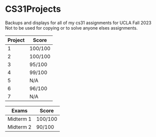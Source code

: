 # CS31Projects
Backups and displays for all of my cs31 assignments for UCLA Fall 2023
Not to be used for copying or to solve anyone elses assignments. 

| Project  | Score |
| -------- | ----- |
|    1     |100/100|
|    2     |  100/100  |
|    3     |  95/100  |
|    4     |  99/100  |
|    5     |   N/A    |
|    6     |   96/100    |
|    7     |   N/A    |

| Exams | Score |
|-------| ----- |
| Midterm 1 | 100/100 | 
 | Midterm 2 | 90/100 |
